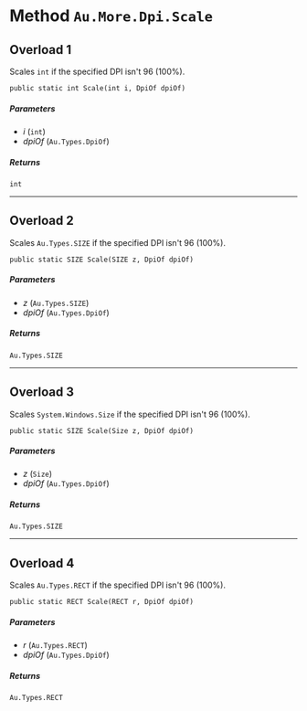 # Method `Au.More.Dpi.Scale`

## Overload 1

Scales `int` if the specified DPI isn't 96 (100%).

```
public static int Scale(int i, DpiOf dpiOf)
```

##### Parameters

- *i*  (`int`)
- *dpiOf*  (`Au.Types.DpiOf`)

##### Returns

`int`

* * *

## Overload 2

Scales `Au.Types.SIZE` if the specified DPI isn't 96 (100%).

```
public static SIZE Scale(SIZE z, DpiOf dpiOf)
```

##### Parameters

- *z*  (`Au.Types.SIZE`)
- *dpiOf*  (`Au.Types.DpiOf`)

##### Returns

`Au.Types.SIZE`

* * *

## Overload 3

Scales `System.Windows.Size` if the specified DPI isn't 96 (100%).

```
public static SIZE Scale(Size z, DpiOf dpiOf)
```

##### Parameters

- *z*  (`Size`)
- *dpiOf*  (`Au.Types.DpiOf`)

##### Returns

`Au.Types.SIZE`

* * *

## Overload 4

Scales `Au.Types.RECT` if the specified DPI isn't 96 (100%).

```
public static RECT Scale(RECT r, DpiOf dpiOf)
```

##### Parameters

- *r*  (`Au.Types.RECT`)
- *dpiOf*  (`Au.Types.DpiOf`)

##### Returns

`Au.Types.RECT`